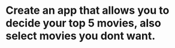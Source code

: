 # Create an app that allows you to decide your top 5 movies, also select movies you dont want. 










